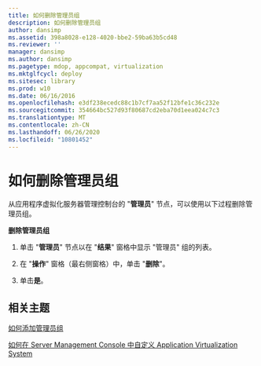 ```yaml
---
title: 如何删除管理员组
description: 如何删除管理员组
author: dansimp
ms.assetid: 398a8028-e128-4020-bbe2-59ba63b5cd48
ms.reviewer: ''
manager: dansimp
ms.author: dansimp
ms.pagetype: mdop, appcompat, virtualization
ms.mktglfcycl: deploy
ms.sitesec: library
ms.prod: w10
ms.date: 06/16/2016
ms.openlocfilehash: e3df238ecedc88c1b7cf7aa52f12bfe1c36c232e
ms.sourcegitcommit: 354664bc527d93f80687cd2eba70d1eea024c7c3
ms.translationtype: MT
ms.contentlocale: zh-CN
ms.lasthandoff: 06/26/2020
ms.locfileid: "10801452"
---
```

# 如何删除管理员组


从应用程序虚拟化服务器管理控制台的 "**管理员**" 节点，可以使用以下过程删除管理员组。

**删除管理员组**

1.  单击 "**管理员**" 节点以在 "**结果**" 窗格中显示 "管理员" 组的列表。

2.  在 "**操作**" 窗格（最右侧窗格）中，单击 "**删除**"。

3.  单击**是**。

## 相关主题


[如何添加管理员组](how-to-add-an-administrator-group.md)

[如何在 Server Management Console 中自定义 Application Virtualization System](how-to-customize-an-application-virtualization-system-in-the-server-management-console.md)

 

 





